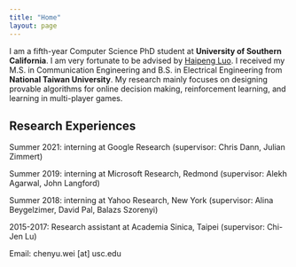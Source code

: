 ```yaml
---
title: "Home"
layout: page
---
```


I am a fifth-year Computer Science PhD student at **University of Southern California**.  I am very fortunate to be advised by [Haipeng Luo](https://haipeng-luo.net/). I received my M.S. in Communication Engineering and B.S. in Electrical Engineering from **National Taiwan University**. My research mainly focuses on designing provable algorithms for online decision making, reinforcement learning, and learning in multi-player games.  


## Research Experiences

Summer 2021: interning at Google Research (supervisor: Chris Dann, Julian Zimmert)

Summer 2019: interning at Microsoft Research, Redmond (supervisor: Alekh Agarwal, John Langford)

Summer 2018: interning at Yahoo Research, New York (supervisor: Alina Beygelzimer, David Pal, Balazs Szorenyi)

2015-2017: Research assistant at Academia Sinica, Taipei (supervisor: Chi-Jen Lu)


Email: chenyu.wei [at] usc.edu